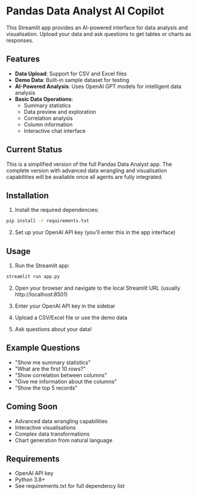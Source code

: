 # Pandas Data Analyst AI Copilot

This Streamlit app provides an AI-powered interface for data analysis and visualisation. Upload your data and ask questions to get tables or charts as responses.

## Features

- **Data Upload**: Support for CSV and Excel files
- **Demo Data**: Built-in sample dataset for testing
- **AI-Powered Analysis**: Uses OpenAI GPT models for intelligent data analysis
- **Basic Data Operations**:
  - Summary statistics
  - Data preview and exploration
  - Correlation analysis
  - Column information
  - Interactive chat interface

## Current Status

This is a simplified version of the full Pandas Data Analyst app. The complete version with advanced data wrangling and visualisation capabilities will be available once all agents are fully integrated.

## Installation

1. Install the required dependencies:
```bash
pip install -r requirements.txt
```

2. Set up your OpenAI API key (you'll enter this in the app interface)

## Usage

1. Run the Streamlit app:
```bash
streamlit run app.py
```

2. Open your browser and navigate to the local Streamlit URL (usually http://localhost:8501)

3. Enter your OpenAI API key in the sidebar

4. Upload a CSV/Excel file or use the demo data

5. Ask questions about your data!

## Example Questions

- "Show me summary statistics"
- "What are the first 10 rows?"
- "Show correlation between columns"
- "Give me information about the columns"
- "Show the top 5 records"

## Coming Soon

- Advanced data wrangling capabilities
- Interactive visualisations
- Complex data transformations
- Chart generation from natural language

## Requirements

- OpenAI API key
- Python 3.8+
- See requirements.txt for full dependency list 